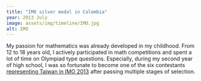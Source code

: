 ```yaml
---
title: "IMO silver medal in Colombia"
year: 2013 July
image: assets/img/timeline/IMO.jpg
alt: IMO
---
```

My passion for mathematics was already developed in my childhood.
From 12 to 18 years old, I actively participated in math competitions and spent a lot of time on Olympiad type questions.
Especially, during my second year of high school, I was so fortunate to become one of the six contestants [representing Taiwan in IMO 2013](https://www.imo-official.org/team_r.aspx?code=TWN&year=2013) after passing multiple stages of selection.

